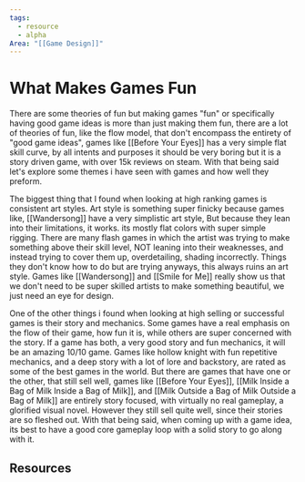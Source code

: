 ```yaml
---
tags:
  - resource
  - alpha
Area: "[[Game Design]]"
---
```


# What Makes Games Fun
There are some theories of fun but making games "fun" or specifically having good game ideas is more than just making them fun, there are a lot of theories of fun, like the flow model, that don't encompass the entirety of "good game ideas", games like [[Before Your Eyes]] has a very simple flat skill curve, by all intents and purposes it should be very boring but it is a story driven game, with over 15k reviews on steam. With that being said let's explore some themes i have seen with games and how well they preform. 

The biggest thing that I found when looking at high ranking games is consistent art styles. Art style is something super finicky because games like, [[Wandersong]] have a very simplistic art style, But because they lean into their limitations, it works. its mostly flat colors with super simple rigging. There are many flash games in which the artist was trying to make something above their skill level, NOT leaning into their weaknesses, and instead trying to cover them up, overdetailing, shading incorrectly. Things they don't know how to do but are trying anyways, this always ruins an art style. Games like [[Wandersong]] and [[Smile for Me]] really show us that we don't need to be super skilled artists to make something beautiful, we just need an eye for design. 

One of the other things i found when looking at high selling or successful games is their story and mechanics. Some games have a real emphasis on the flow of their game, how fun it is, while others are super concerned with the story. If a game has both, a very good story and fun mechanics, it will be an amazing 10/10 game. Games like hollow knight with fun repetitive mechanics, and a deep story with a lot of lore and backstory, are rated as some of the best games in the world. But there are games that have one or the other, that still sell well, games like [[Before Your Eyes]], [[Milk Inside a Bag of Milk Inside a Bag of Milk]], and [[Milk Outside a Bag of Milk Outside a Bag of Milk]] are entirely story focused, with virtually no real gameplay, a glorified visual novel. However they still sell quite well, since their stories are so fleshed out. With that being said, when coming up with a game idea, its best to have a good core gameplay loop with a solid story to go along with it. 




## Resources
